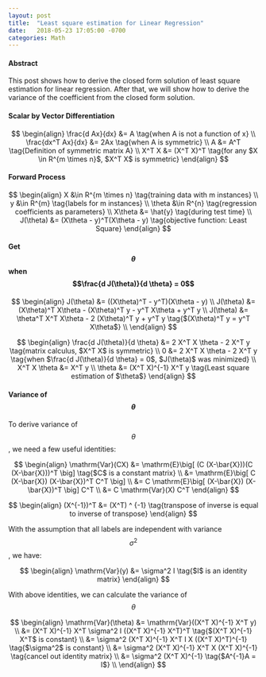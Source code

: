 ```yaml
---
layout: post
title:  "Least square estimation for Linear Regression"
date:   2018-05-23 17:05:00 -0700
categories: Math
---
```


#### __Abstract__

This post shows how to derive the closed form solution of least square estimation for linear regression. 
After that, we will show how to derive the variance of the coefficient from the closed form solution.

#### __Scalar by Vector Differentiation__

$$
\begin{align}
	\frac{d Ax}{dx} &= A \tag{when A is not a function of x} \\
	\frac{dx^T Ax}{dx} &= 2Ax \tag{when A is symmetric} \\
	A &= A^T \tag{Definition of symmetric matrix A} \\
	X^T X &= (X^T X)^T \tag{for any $X \in R^{m \times n}$, $X^T X$ is symmetric}
\end{align}
$$

#### __Forward Process__

$$
\begin{align}
	X &\in R^{m \times n} \tag{training data with m instances} \\
	y &\in R^{m} \tag{labels for m instances} \\
	\theta &\in R^{n} \tag{regression coefficients as parameters} \\
	X\theta &= \hat{y} \tag{during test time} \\
	J(\theta) &= (X\theta - y)^T(X\theta - y) \tag{objective function: Least Square}
\end{align}
$$

#### __Get $$\theta$$ when $$\frac{d J(\theta)}{d \theta} = 0$$__

$$
\begin{align}
	J(\theta) &= ((X\theta)^T - y^T)(X\theta - y) \\
	J(\theta) &= (X\theta)^T X\theta - (X\theta)^T y - y^T X\theta + y^T y \\
	J(\theta) &= \theta^T X^T X\theta - 2 (X\theta)^T y + y^T y \tag{$(X\theta)^T y = y^T X\theta$} \\
\end{align}
$$

$$
\begin{align}
    \frac{d J(\theta)}{d \theta} &= 2 X^T X \theta - 2 X^T y \tag{matrix calculus, $X^T X$ is symmetric} \\
	0 &= 2 X^T X \theta - 2 X^T y \tag{when $\frac{d J(\theta)}{d \theta} = 0$, $J(\theta)$ was minimized} \\
	X^T X \theta &= X^T y  \\
	\theta &= (X^T X)^{-1} X^T y \tag{Least square estimation of $\theta$}
\end{align}
$$

#### __Variance of $$\theta$$__
To derive variance of $$\theta$$, we need a few useful identities:

$$
\begin{align}
    \mathrm{Var}(CX) &= \mathrm{E}\big[ (C (X-\bar{X}))(C (X-\bar{X}))^T \big] \tag{$C$ is a constant matrix} \\
    &= \mathrm{E}\big[ C (X-\bar{X}) (X-\bar{X})^T C^T \big] \\
    &= C \mathrm{E}\big[ (X-\bar{X}) (X-\bar{X})^T \big] C^T \\
    &= C \mathrm{Var}(X) C^T
\end{align}
$$

$$
\begin{align}
    (X^{-1})^T &= (X^T) ^ {-1} \tag{transpose of inverse is equal to inverse of transpose}
\end{align}
$$

With the assumption that all labels are independent with variance $$\sigma^2$$, we have:

$$
\begin{align}
    \mathrm{Var}(y) &= \sigma^2  I \tag{$I$ is an identity matrix}
\end{align}
$$


With above identities, we can calculate the variance of $$\theta$$

$$
\begin{align}
    \mathrm{Var}(\theta) &= \mathrm{Var}((X^T X)^{-1} X^T y) \\
    &= (X^T X)^{-1} X^T \sigma^2  I ((X^T X)^{-1} X^T)^T \tag{$(X^T X)^{-1} X^T$ is constant} \\
    &= \sigma^2 (X^T X)^{-1} X^T I X ((X^T X)^T)^{-1} \tag{$\sigma^2$ is constant} \\
    &= \sigma^2 (X^T X)^{-1} X^T X (X^T X)^{-1} \tag{cancel out identity matrix} \\
    &= \sigma^2 (X^T X)^{-1} \tag{$A^{-1}A = I$} \\
\end{align}
$$




